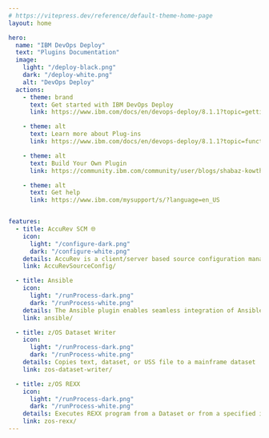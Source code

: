 ```yaml
---
# https://vitepress.dev/reference/default-theme-home-page
layout: home

hero:
  name: "IBM DevOps Deploy"
  text: "Plugins Documentation"
  image:
    light: "/deploy-black.png"
    dark: "/deploy-white.png"
    alt: "DevOps Deploy"
  actions:
    - theme: brand
      text: Get started with IBM DevOps Deploy
      link: https://www.ibm.com/docs/en/devops-deploy/8.1.1?topic=getting-started

    - theme: alt
      text: Learn more about Plug-ins
      link: https://www.ibm.com/docs/en/devops-deploy/8.1.1?topic=function-plug-ins

    - theme: alt
      text: Build Your Own Plugin
      link: https://community.ibm.com/community/user/blogs/shabaz-kowthalam/2024/11/25/creating-an-automation-plugin-for-devops-deploy

    - theme: alt
      text: Get help
      link: https://www.ibm.com/mysupport/s/?language=en_US


features:
  - title: AccuRev SCM 🌐
    icon:
      light: "/configure-dark.png"
      dark: "/configure-white.png"
    details: AccuRev is a client/server based source configuration management tool developed by AccuRev Inc. and maintained by MicroFocus
    link: AccuRevSourceConfig/

  - title: Ansible
    icon:
      light: "/runProcess-dark.png"
      dark: "/runProcess-white.png"
    details: The Ansible plugin enables seamless integration of Ansible environment into the DevOps Deploy deployment process, allowing you to execute various commands.
    link: ansible/

  - title: z/OS Dataset Writer
    icon:
      light: "/runProcess-dark.png"
      dark: "/runProcess-white.png"
    details: Copies text, dataset, or USS file to a mainframe dataset
    link: zos-dataset-writer/

  - title: z/OS REXX
    icon:
      light: "/runProcess-dark.png"
      dark: "/runProcess-white.png"
    details: Executes REXX program from a Dataset or from a specified inline text in the plugin
    link: zos-rexx/
---
```


